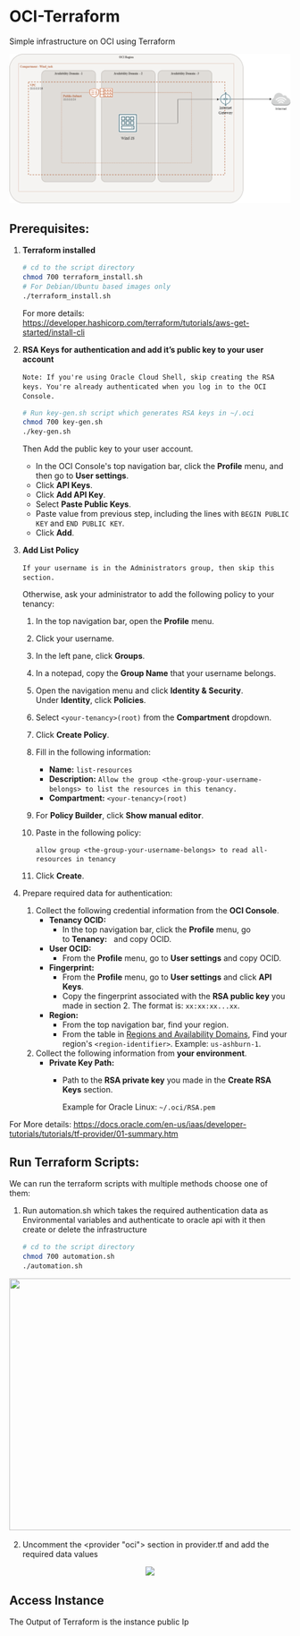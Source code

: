 # OCI-Terraform
Simple infrastructure on OCI using Terraform
<p align="center">
  <img  src="https://github.com/Ahmed-Shoushaa/OCIxTerraform/blob/main/Images/oci-architecture.png">
</p>

## Prerequisites:

1. **Terraform installed**
    
    ```bash
    # cd to the script directory
    chmod 700 terraform_install.sh
    # For Debian/Ubuntu based images only
    ./terraform_install.sh
    ```
    
    For more details: https://developer.hashicorp.com/terraform/tutorials/aws-get-started/install-cli
    
2. **RSA Keys for authentication and add it’s public key to your user account**
    
    `Note: If you're using Oracle Cloud Shell, skip creating the RSA keys. You're already authenticated when you log in to the OCI Console.`
    
    ```bash
    # Run key-gen.sh script which generates RSA keys in ~/.oci
    chmod 700 key-gen.sh
    ./key-gen.sh
    ```
    
    Then Add the public key to your user account.
    
    - In the OCI Console's top navigation bar, click the **Profile** menu, and then go to **User settings**.
    - Click **API Keys**.
    - Click **Add API Key**.
    - Select **Paste Public Keys**.
    - Paste value from previous step, including the lines with `BEGIN PUBLIC KEY` and `END PUBLIC KEY`.
    - Click **Add**.
4. **Add List Policy**
    
    `If your username is in the Administrators group, then skip this section.`
   
   Otherwise, ask your administrator to add the following policy to your tenancy:
    
    1. In the top navigation bar, open the **Profile** menu.
    2. Click your username.
    3. In the left pane, click **Groups**.
    4. In a notepad, copy the **Group Name** that your username belongs.
    5. Open the navigation menu and click **Identity & Security**. Under **Identity**, click **Policies**.
    6. Select `<your-tenancy>(root)` from the **Compartment** dropdown.
    7. Click **Create Policy**.
    8. Fill in the following information:
        - **Name:** `list-resources`
        - **Description:** `Allow the group <the-group-your-username-belongs> to list the resources in this tenancy.`
        - **Compartment:** `<your-tenancy>(root)`
    9. For **Policy Builder**, click **Show manual editor**.
    10. Paste in the following policy:
        
        ```
        allow group <the-group-your-username-belongs> to read all-resources in tenancy
        ```
        
    11. Click **Create**.
6. Prepare required data for authentication:
    1. Collect the following credential information from the **OCI Console**.
        - **Tenancy OCID:**
            - In the top navigation bar, click the **Profile** menu, go to **Tenancy:** *<your-tenancy>*  and copy OCID.
        - **User OCID:**
            - From the **Profile** menu, go to **User settings** and copy OCID.
        - **Fingerprint:**
            - From the **Profile** menu, go to **User settings** and click **API Keys**.
            - Copy the fingerprint associated with the **RSA public key** you made in section 2. The format is: `xx:xx:xx...xx`.
        - **Region:**
            - From the top navigation bar, find your region.
            - From the table in [Regions and Availability Domains](https://docs.oracle.com/iaas/Content/General/Concepts/regions.htm), Find your region's `<region-identifier>`. Example: `us-ashburn-1`.
    2. Collect the following information from **your environment**.
        - **Private Key Path:**
            - Path to the **RSA private key** you made in the **Create RSA Keys** section.
                
                Example for Oracle Linux: `~/.oci/RSA.pem`
                

For More details: https://docs.oracle.com/en-us/iaas/developer-tutorials/tutorials/tf-provider/01-summary.htm

## Run Terraform Scripts:
We can run the terraform scripts with multiple methods choose one of them:
1. Run automation.sh which takes the required authentication data as Environmental variables and authenticate to oracle api with it then create or delete the infrastructure
    ```bash
    # cd to the script directory
    chmod 700 automation.sh
    ./automation.sh
    ```
<p align="center">
  <img width="600" height="450" src="https://github.com/Ahmed-Shoushaa/OCIxTerraform/assets/117172376/d75c34a0-11d7-42b4-8cd8-d65aa440e011">
</p>

2. Uncomment the <provider "oci"> section in provider.tf and add the required data values
<p align="center">
  <img  src="https://github.com/Ahmed-Shoushaa/OCIxTerraform/assets/117172376/a344c5ea-7d02-4a23-b28a-a5935b8a230d">
</p>

## Access Instance 
The Output of Terraform is the instance public Ip 

